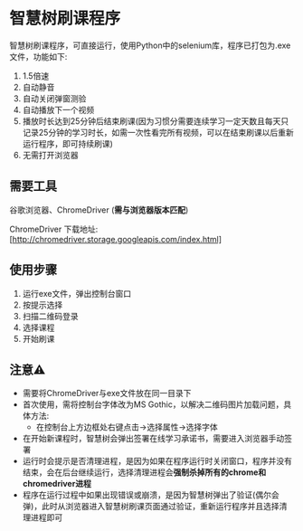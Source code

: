# 智慧树刷课程序

智慧树刷课程序，可直接运行，使用Python中的selenium库，程序已打包为.exe文件，功能如下:
1. 1.5倍速
2. 自动静音
3. 自动关闭弹窗测验
4. 自动播放下一个视频
5. 播放时长达到25分钟后结束刷课(因为习惯分需要连续学习一定天数且每天只记录25分钟的学习时长，如需一次性看完所有视频，可以在结束刷课以后重新运行程序，即可持续刷课)
6. 无需打开浏览器

## 需要工具

谷歌浏览器、ChromeDriver (**需与浏览器版本匹配**)

ChromeDriver 下载地址:[http://chromedriver.storage.googleapis.com/index.html]

## 使用步骤

1. 运行exe文件，弹出控制台窗口
2. 按提示选择
3. 扫描二维码登录
4. 选择课程
5. 开始刷课

## 注意⚠️

- 需要将ChromeDriver与exe文件放在同一目录下
- 首次使用，需将控制台字体改为MS Gothic，以解决二维码图片加载问题，具体方法:
    - 在控制台上方边框处右键点击->选择属性->选择字体
- 在开始新课程时，智慧树会弹出签署在线学习承诺书，需要进入浏览器手动签署
- 运行时会提示是否清理进程，是因为如果在程序运行时关闭窗口，程序并没有结束，会在后台继续运行，选择清理进程会**强制杀掉所有的chrome和chromedriver进程**
- 程序在运行过程中如果出现错误或崩溃，是因为智慧树弹出了验证(偶尔会弹)，此时从浏览器进入智慧树刷课页面通过验证，重新运行程序并且选择清理进程即可
